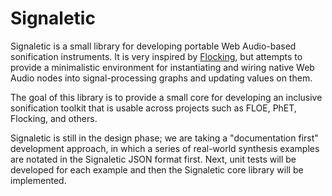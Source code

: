 # Signaletic

Signaletic is a small library for developing portable Web Audio-based sonification instruments. It is very inspired by [Flocking](http://flockingjs.org), but attempts to provide a minimalistic environment for instantiating and wiring native Web Audio nodes into signal-processing graphs and updating values on them.

The goal of this library is to provide a small core for developing an inclusive sonification toolkit that is usable across projects such as FLOE, PhET, Flocking, and others.

Signaletic is still in the design phase; we are taking a "documentation first" development approach, in which a series of real-world synthesis examples are notated in the Signaletic JSON format first. Next, unit tests will be developed for each example and then the Signaletic core library will be implemented.
